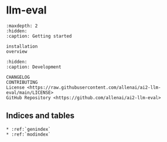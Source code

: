 # **llm-eval**

```{toctree}
:maxdepth: 2
:hidden:
:caption: Getting started

installation
overview
```

```{toctree}
:hidden:
:caption: Development

CHANGELOG
CONTRIBUTING
License <https://raw.githubusercontent.com/allenai/ai2-llm-eval/main/LICENSE>
GitHub Repository <https://github.com/allenai/ai2-llm-eval>
```

## Indices and tables

```{eval-rst}
* :ref:`genindex`
* :ref:`modindex`
```
